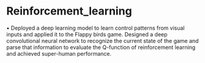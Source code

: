 # Reinforcement_learning
•	Deployed a deep learning model to learn control patterns from visual inputs and applied it to the Flappy birds game. Designed a deep convolutional neural network to recognize the current state of the game and parse that information to evaluate the Q-function of reinforcement learning and achieved super-human performance.
